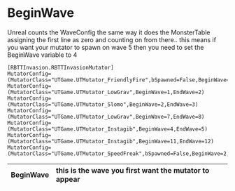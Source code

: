 # BeginWave #

Unreal counts the WaveConfig the same way it does the MonsterTable assigning the first line as zero and counting on from there.. this means if you want your mutator to spawn on wave 5 then you need to set the BeginWave variable to 4

```
[RBTTInvasion.RBTTInvasionMutator]
MutatorConfig=(MutatorClass="UTGame.UTMutator_FriendlyFire",bSpawned=False,BeginWave=1,EndWave=2)
MutatorConfig=(MutatorClass="UTGame.UTMutator_LowGrav",BeginWave=1,EndWave=2)
MutatorConfig=(MutatorClass="UTGame.UTMutator_Slomo",BeginWave=2,EndWave=3)
MutatorConfig=(MutatorClass="UTGame.UTMutator_LowGrav",BeginWave=7,EndWave=8)
MutatorConfig=(MutatorClass="UTGame.UTMutator_Instagib",BeginWave=4,EndWave=5)
MutatorConfig=(MutatorClass="UTGame.UTMutator_Instagib",BeginWave=11,EndWave=12)
MutatorConfig=(MutatorClass="UTGame.UTMutator_SpeedFreak",bSpawned=False,BeginWave=2,EndWave=3)
```

|**BeginWave**|this is the wave you first want the mutator to appear|
|:------------|:----------------------------------------------------|
